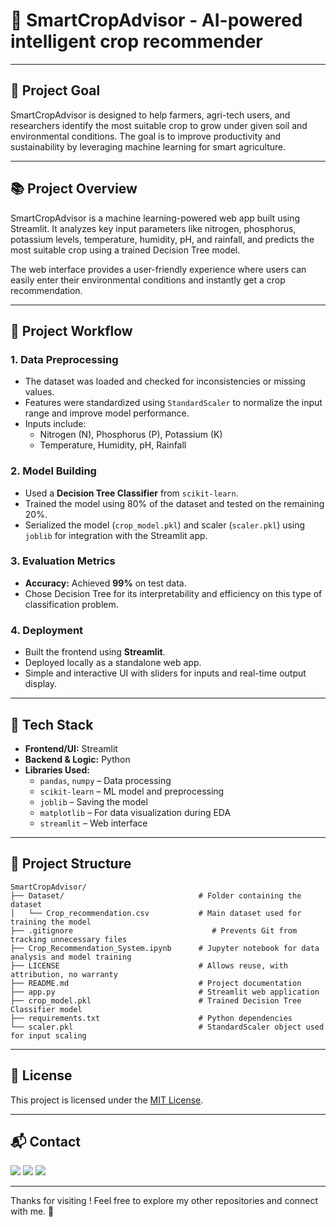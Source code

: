 # 🌾 SmartCropAdvisor - AI-powered intelligent crop recommender

---

## 🎯 Project Goal

SmartCropAdvisor is designed to help farmers, agri-tech users, and researchers identify the most suitable crop to grow under given soil and environmental conditions. The goal is to improve productivity and sustainability by leveraging machine learning for smart agriculture.

---

## 📚 Project Overview

SmartCropAdvisor is a machine learning-powered web app built using Streamlit. It analyzes key input parameters like nitrogen, phosphorus, potassium levels, temperature, humidity, pH, and rainfall, and predicts the most suitable crop using a trained Decision Tree model.

The web interface provides a user-friendly experience where users can easily enter their environmental conditions and instantly get a crop recommendation.

---

## 🔁 Project Workflow

### 1. **Data Preprocessing**
- The dataset was loaded and checked for inconsistencies or missing values.
- Features were standardized using `StandardScaler` to normalize the input range and improve model performance.
- Inputs include:
  - Nitrogen (N), Phosphorus (P), Potassium (K)
  - Temperature, Humidity, pH, Rainfall

### 2. **Model Building**
- Used a **Decision Tree Classifier** from `scikit-learn`.
- Trained the model using 80% of the dataset and tested on the remaining 20%.
- Serialized the model (`crop_model.pkl`) and scaler (`scaler.pkl`) using `joblib` for integration with the Streamlit app.

### 3. **Evaluation Metrics**
- **Accuracy:** Achieved **99%** on test data.
- Chose Decision Tree for its interpretability and efficiency on this type of classification problem.

### 4. **Deployment**
- Built the frontend using **Streamlit**.
- Deployed locally as a standalone web app.
- Simple and interactive UI with sliders for inputs and real-time output display.

---

## 🧰 Tech Stack

- **Frontend/UI:** Streamlit
- **Backend & Logic:** Python
- **Libraries Used:**
  - `pandas`, `numpy` – Data processing
  - `scikit-learn` – ML model and preprocessing
  - `joblib` – Saving the model
  - `matplotlib` – For data visualization during EDA
  - `streamlit` – Web interface

---

## 📁 Project Structure

```plaintext
SmartCropAdvisor/
├── Dataset/                              # Folder containing the dataset
│   └── Crop_recommendation.csv           # Main dataset used for training the model
├── .gitignore                               # Prevents Git from tracking unnecessary files
├── Crop_Recommendation_System.ipynb      # Jupyter notebook for data analysis and model training
├── LICENSE                               # Allows reuse, with attribution, no warranty
├── README.md                             # Project documentation
├── app.py                                # Streamlit web application
├── crop_model.pkl                        # Trained Decision Tree Classifier model
├── requirements.txt                      # Python dependencies
└── scaler.pkl                            # StandardScaler object used for input scaling

```
---

## 📄 License

This project is licensed under the [MIT License](LICENSE).

---

## 📬 Contact

<p>
  <a href="mailto:aradhyaray99@gmail.com"><img src="https://img.shields.io/badge/Email-D14836?style=for-the-badge&logo=gmail&logoColor=white" /></a>
  <a href="www.linkedin.com/in/rayaradhya"><img src="https://img.shields.io/badge/LinkedIn-blue?style=for-the-badge&logo=linkedin&logoColor=white" /></a>
  <a href="https://github.com/AradhyaRay05"><img src="https://img.shields.io/badge/GitHub-181717?style=for-the-badge&logo=github&logoColor=white" /></a>
</p>

---

Thanks for visiting ! Feel free to explore my other repositories and connect with me. 🚀 

